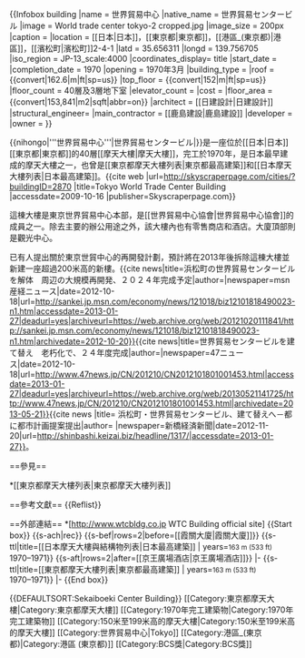 {{Infobox building
|name               = 世界貿易中心
|native_name        = 世界貿易センタービル
|image              = World trade center tokyo-2 cropped.jpg
|image_size         = 200px
|caption            =
|location           = [[日本|日本]]，[[東京都|東京都]]，[[港區_(東京都)|港區]]，[[濱松町|濱松町]]2-4-1
|latd               = 35.656311
|longd              = 139.756705
|iso_region         = JP-13_scale:4000
|coordinates_display= title
|start_date         =
|completion_date    = 1970
|opening            = 1970年3月
|building_type      =
|roof               = {{convert|162.6|m|ft|sp=us}}
|top_floor          = {{convert|152|m|ft|sp=us}}
|floor_count        = 40層及3層地下室
|elevator_count     =
|cost               =
|floor_area         = {{convert|153,841|m2|sqft|abbr=on}}
|architect          = [[日建設計|日建設計]]
|structural_engineer=
|main_contractor    = [[鹿島建設|鹿島建設]]
|developer          =
|owner              =
}}

{{nihongo|'''世界貿易中心'''|世界貿易センタービル|}}是一座位於[[日本|日本]][[東京都|東京都]]的40層[[摩天大樓|摩天大樓]]，完工於1970年，是日本最早建成的摩天大樓之一，也曾是[[東京都摩天大樓列表|東京都最高建築]]和[[日本摩天大樓列表|日本最高建築]]。<ref>{{cite web |url=http://skyscraperpage.com/cities/?buildingID=2870 |title=Tokyo World Trade Center Building |accessdate=2009-10-16 |publisher=Skyscraperpage.com}}</ref>

這棟大樓是東京世界貿易中心本部，是[[世界貿易中心協會|世界貿易中心協會]]的成員之一。除去主要的辦公用途之外，該大樓內也有零售商店和酒店。大廈頂部則是觀光中心。

已有人提出關於東京世貿中心的再開發計劃，預計將在2013年後拆除這棟大樓並新建一座超過200米高的新樓。<ref>{{cite news|title=浜松町の世界貿易センタービルを解体　周辺の大規模再開発、２０２４年完成予定|author=|newspaper=msn産経ニュース|date=2012-10-18|url=http://sankei.jp.msn.com/economy/news/121018/biz12101818490023-n1.htm|accessdate=2013-01-27|deadurl=yes|archiveurl=https://web.archive.org/web/20121020111841/http://sankei.jp.msn.com/economy/news/121018/biz12101818490023-n1.htm|archivedate=2012-10-20}}</ref><ref>{{cite news|title=世界貿易センタービルを建て替え　老朽化で、２４年度完成|author=|newspaper=47ニュース|date=2012-10-18|url=http://www.47news.jp/CN/201210/CN2012101801001453.html|accessdate=2013-01-27|deadurl=yes|archiveurl=https://web.archive.org/web/20130521141725/http://www.47news.jp/CN/201210/CN2012101801001453.html|archivedate=2013-05-21}}</ref><ref>{{cite news |title= 浜松町・世界貿易センタービル、建て替えへ－都に都市計画提案提出|author= |newspaper=新橋経済新聞|date=2012-11-20|url=http://shinbashi.keizai.biz/headline/1317/|accessdate=2013-01-27}}</ref>。

==參見==

*[[東京都摩天大樓列表|東京都摩天大樓列表]]

==參考文獻==
{{Reflist}}

==外部連結==
*[http://www.wtcbldg.co.jp WTC Building official site]
{{Start box}}
{{s-ach|rec}}
{{s-bef|rows=2|before=[[霞關大廈|霞關大廈]]}}
{{s-ttl|title=[[日本摩天大樓與結構物列表|日本最高建築]] |  years=<small>163 m (533 ft)</small><br>1970–1971}}
{{s-aft|rows=2|after=[[京王廣場酒店|京王廣場酒店]]}}
|-
{{s-ttl|title=[[東京都摩天大樓列表|東京都最高建築]] |  years=<small>163 m (533 ft)</small><br>1970–1971}}
|-
{{End box}}

{{DEFAULTSORT:Sekaiboeki Center Building}}
[[Category:東京都摩天大樓|Category:東京都摩天大樓]]
[[Category:1970年完工建築物|Category:1970年完工建築物]]
[[Category:150米至199米高的摩天大樓|Category:150米至199米高的摩天大樓]]
[[Category:世界貿易中心|Tokyo]]
[[Category:港區_(東京都)|Category:港區 (東京都)]]
[[Category:BCS獎|Category:BCS獎]]